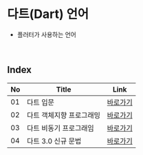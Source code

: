 # 다트(Dart) 언어
- 플러터가 사용하는 언어

<br>

Index
---
|No|Title|Link|
|-|-|-|
|01|다트 입문|[바로가기](./01)|
|02|다트 객체지향 프로그래밍|[바로가기](./02)|
|03|다트 비동기 프로그래임|[바로가기](./03)|
|04|다트 3.0 신규 문법|[바로가기](./04)|


